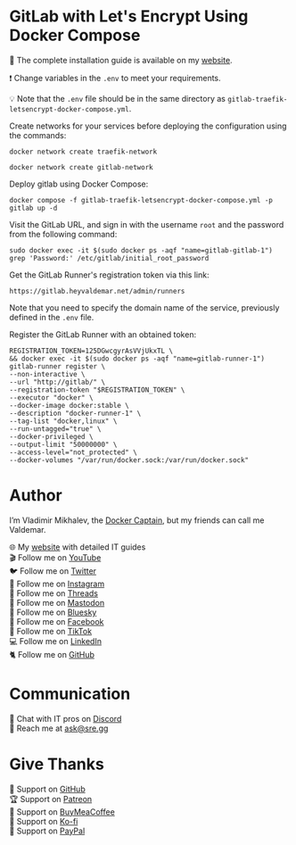 # GitLab with Let's Encrypt Using Docker Compose

📙 The complete installation guide is available on my [website](https://www.heyvaldemar.com/install-gitlab-using-docker-compose/).

❗ Change variables in the `.env` to meet your requirements.

💡 Note that the `.env` file should be in the same directory as `gitlab-traefik-letsencrypt-docker-compose.yml`.

Create networks for your services before deploying the configuration using the commands:

`docker network create traefik-network`

`docker network create gitlab-network`

Deploy gitlab using Docker Compose:

`docker compose -f gitlab-traefik-letsencrypt-docker-compose.yml -p gitlab up -d`

Visit the GitLab URL, and sign in with the username `root` and the password from the following command:

`sudo docker exec -it $(sudo docker ps -aqf "name=gitlab-gitlab-1") grep 'Password:' /etc/gitlab/initial_root_password`

Get the GitLab Runner's registration token via this link:

`https://gitlab.heyvaldemar.net/admin/runners`

Note that you need to specify the domain name of the service, previously defined in the `.env` file.

Register the GitLab Runner with an obtained token:

```
REGISTRATION_TOKEN=125DGwcgyrAsVVjUkxTL \
&& docker exec -it $(sudo docker ps -aqf "name=gitlab-runner-1") gitlab-runner register \
--non-interactive \
--url "http://gitlab/" \
--registration-token "$REGISTRATION_TOKEN" \
--executor "docker" \
--docker-image docker:stable \
--description "docker-runner-1" \
--tag-list "docker,linux" \
--run-untagged="true" \
--docker-privileged \
--output-limit "50000000" \
--access-level="not_protected" \
--docker-volumes "/var/run/docker.sock:/var/run/docker.sock"
```

# Author

I’m Vladimir Mikhalev, the [Docker Captain](https://www.docker.com/captains/vladimir-mikhalev/), but my friends can call me Valdemar.

🌐 My [website](https://www.heyvaldemar.com/) with detailed IT guides\
🎬 Follow me on [YouTube](https://www.youtube.com/channel/UCf85kQ0u1sYTTTyKVpxrlyQ?sub_confirmation=1)\
🐦 Follow me on [Twitter](https://twitter.com/heyValdemar)\
🎨 Follow me on [Instagram](https://www.instagram.com/heyvaldemar/)\
🧵 Follow me on [Threads](https://www.threads.net/@heyvaldemar)\
🐘 Follow me on [Mastodon](https://hachyderm.io/@heyValdemar)\
🧊 Follow me on [Bluesky](https://bsky.app/profile/heyvaldemar.bsky.social)\
🎸 Follow me on [Facebook](https://www.facebook.com/heyValdemarFB/)\
🎥 Follow me on [TikTok](https://www.tiktok.com/@heyvaldemar)\
💻 Follow me on [LinkedIn](https://www.linkedin.com/in/heyvaldemar/)\
🐈 Follow me on [GitHub](https://github.com/heyvaldemar)

# Communication

👾 Chat with IT pros on [Discord](https://discord.gg/AJQGCCBcqf)\
📧 Reach me at ask@sre.gg

# Give Thanks

💎 Support on [GitHub](https://github.com/sponsors/heyValdemar)\
🏆 Support on [Patreon](https://www.patreon.com/heyValdemar)\
🥤 Support on [BuyMeaCoffee](https://www.buymeacoffee.com/heyValdemar)\
🍪 Support on [Ko-fi](https://ko-fi.com/heyValdemar)\
💖 Support on [PayPal](https://www.paypal.com/paypalme/heyValdemarCOM)
